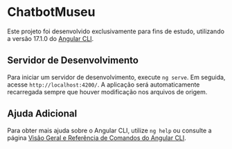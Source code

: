 # ChatbotMuseu

Este projeto foi desenvolvido exclusivamente para fins de estudo, utilizando a versão 17.1.0 do [Angular CLI](https://github.com/angular/angular-cli).

## Servidor de Desenvolvimento

Para iniciar um servidor de desenvolvimento, execute `ng serve`. Em seguida, acesse `http://localhost:4200/`. A aplicação será automaticamente recarregada sempre que houver modificação nos arquivos de origem.


## Ajuda Adicional

Para obter mais ajuda sobre o Angular CLI, utilize `ng help` ou consulte a página [Visão Geral e Referência de Comandos do Angular CLI](https://angular.io/cli).
